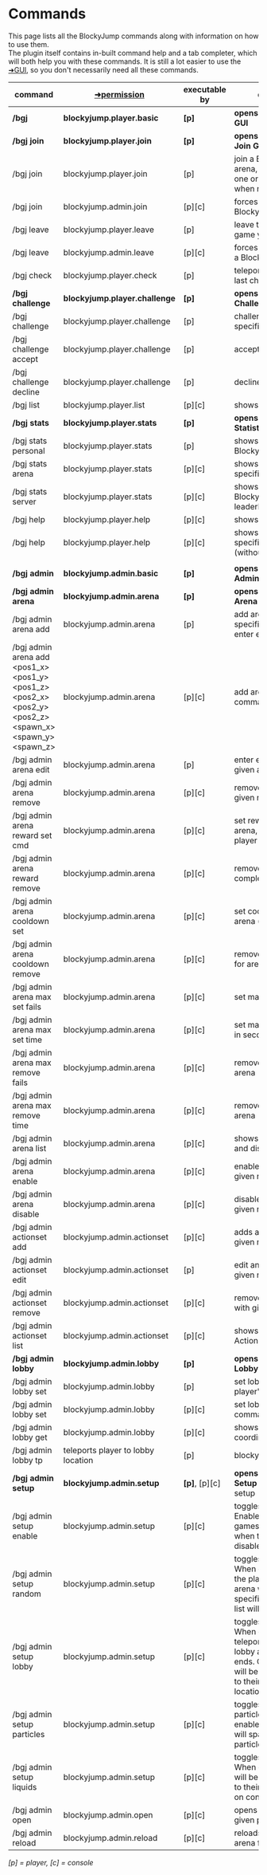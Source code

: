 # Commands
This page lists all the BlockyJump commands along with information on how to use them.  
The plugin itself contains in-built command help and a tab completer, which will both help you with these commands.
It is still a lot easier to use the [➜GUI](gui.md), so you don't necessarily need all these commands.

| command                                                                                                                 | [➜permission](permissions.md)     | executable by | description                                                                                                                                            |
|-------------------------------------------------------------------------------------------------------------------------|------------------------------------|---------------|--------------------------------------------------------------------------------------------------------------------------------------------------------|
| **/bgj**                                                                                                                | **blockyjump.player.basic**        | **[p]**       | **opens the BlockyJump GUI**                                                                                                                           |
| **/bgj join**                                                                                                           | **blockyjump.player.join**         | **[p]**       | **opens the BlockyJump Join GUI**                                                                                                                      |
| /bgj join <arena>                                                                                                       | blockyjump.player.join             | [p]           | join a BlockyJump arena, selects a random one or shows a list when no name is given                                                                    |
| /bgj join <arena> <player>                                                                                              | blockyjump.admin.join              | [p][c]        | forces a player to join a BlockyJump arena                                                                                                             |
| /bgj leave                                                                                                              | blockyjump.player.leave            | [p]           | leave the BlockyJump game you are in                                                                                                                   |
| /bgj leave <player>                                                                                                     | blockyjump.admin.leave             | [p][c]        | forces a player to leave a BlockyJump arena                                                                                                            |
| /bgj check                                                                                                              | blockyjump.player.check            | [p]           | teleports you to your last checkpoint                                                                                                                  |
| **/bgj challenge**                                                                                                      | **blockyjump.player.challenge**    | **[p]**       | **opens the BlockyJump Challenge GUI**                                                                                                                 |
| /bgj challenge <player> <arena>                                                                                         | blockyjump.player.challenge        | [p]           | challenge a player for a specific arena                                                                                                                |
| /bgj challenge accept                                                                                                   | blockyjump.player.challenge        | [p]           | accept a challenge                                                                                                                                     |
| /bgj challenge decline                                                                                                  | blockyjump.player.challenge        | [p]           | decline a challenge                                                                                                                                    |
| /bgj list                                                                                                               | blockyjump.player.list             | [p][c]        | shows a list of arenas                                                                                                                                 |
| **/bgj stats**                                                                                                          | **blockyjump.player.stats**        | **[p]**       | **opens the BlockyJump Statistics GUI**                                                                                                                |
| /bgj stats personal                                                                                                     | blockyjump.player.stats            | [p]           | shows the player's BlockyJump stats                                                                                                                    |
| /bgj stats arena <arena>                                                                                                | blockyjump.player.stats            | [p][c]        | shows leaderboard of specific arena                                                                                                                    |
| /bgj stats server                                                                                                       | blockyjump.player.stats            | [p][c]        | shows the server's BlockyJump leaderboard                                                                                                              |
| /bgj help                                                                                                               | blockyjump.player.help             | [p][c]        | shows help page                                                                                                                                        |
| /bgj help <cmd>                                                                                                         | blockyjump.player.help             | [p][c]        | shows help for specified command (without slash)                                                                                                       |
|                                                                                                                         |                                    |               |                                                                                                                                                        |
| **/bgj admin**                                                                                                          | **blockyjump.admin.basic**         | **[p]**       | **opens the BlockyJump Administration GUI**                                                                                                            |
| **/bgj admin arena**                                                                                                    | **blockyjump.admin.arena**         | **[p]**       | **opens the BlockyJump Arena GUI**                                                                                                                     |
| /bgj admin arena add <name>                                                                                             | blockyjump.admin.arena             | [p]           | add arena with specified name and enter edit mode                                                                                                      |
| /bgj admin arena add <name> <pos1_x> <pos1_y> <pos1_z> <pos2_x> <pos2_y> <pos2_z> <spawn_x> <spawn_y> <spawn_z> <world> | blockyjump.admin.arena             | [p][c]        | add arena entirely by command                                                                                                                          |
| /bgj admin arena edit <arena>                                                                                           | blockyjump.admin.arena             | [p]           | enter edit mode for given arena                                                                                                                        |
| /bgj admin arena remove <arena>                                                                                         | blockyjump.admin.arena             | [p][c]        | remove arena with given name                                                                                                                           |
| /bgj admin arena reward set cmd <arena> <cmd>                                                                           | blockyjump.admin.arena             | [p][c]        | set reward command of arena, use %p% for player name                                                                                                   |
| /bgj admin arena reward remove <arena>                                                                                  | blockyjump.admin.arena             | [p][c]        | remove the reward for completing the arena                                                                                                             |
| /bgj admin arena cooldown set <arena> <time>                                                                            | blockyjump.admin.arena             | [p][c]        | set cooldown timer for arena (in minutes)                                                                                                              |
| /bgj admin arena cooldown remove <arena>                                                                                | blockyjump.admin.arena             | [p][c]        | remove cooldown timer for arena                                                                                                                        |
| /bgj admin arena max set fails <arena> <fails>                                                                          | blockyjump.admin.arena             | [p][c]        | set max fails for arena                                                                                                                                |
| /bgj admin arena max set time <arena> <time>                                                                            | blockyjump.admin.arena             | [p][c]        | set max time for arena in seconds                                                                                                                      |
| /bgj admin arena max remove fails <arena>                                                                               | blockyjump.admin.arena             | [p][c]        | remove max fails for arena                                                                                                                             |
| /bgj admin arena max remove time <arena>                                                                                | blockyjump.admin.arena             | [p][c]        | remove max time for arena                                                                                                                              |
| /bgj admin arena list                                                                                                   | blockyjump.admin.arena             | [p][c]        | shows a list of enabled and disabled arenas                                                                                                            |
| /bgj admin arena enable <arena>                                                                                         | blockyjump.admin.arena             | [p][c]        | enables arena with given name                                                                                                                          |
| /bgj admin arena disable <arena>                                                                                        | blockyjump.admin.arena             | [p][c]        | disables arena with given name                                                                                                                         |
| /bgj admin actionset add <name>                                                                                         | blockyjump.admin.actionset         | [p][c]        | adds an ActionSet with given name                                                                                                                      |
| /bgj admin actionset edit                                                                                               | blockyjump.admin.actionset         | [p]           | edit an Actionset with given name                                                                                                                      |
| /bgj admin actionset remove <actionset>                                                                                 | blockyjump.admin.actionset         | [p][c]        | remove an Actionset with given name                                                                                                                    |
| /bgj admin actionset list                                                                                               | blockyjump.admin.actionset         | [p][c]        | shows a list of all ActionSets                                                                                                                         |
| **/bgj admin lobby**                                                                                                    | **blockyjump.admin.lobby**         | **[p]**       | **opens the BlockyJump Lobby GUI**                                                                                                                     |
| /bgj admin lobby set                                                                                                    | blockyjump.admin.lobby             | [p]           | set lobby location to player's current location                                                                                                        |
| /bgj admin lobby set <x> <y> <z> <world>                                                                                | blockyjump.admin.lobby             | [p][c]        | set lobby location by command                                                                                                                          |
| /bgj admin lobby get                                                                                                    | blockyjump.admin.lobby             | [p][c]        | shows lobby coordinates in chat                                                                                                                        |
| /bgj admin lobby tp                                                                                                     | teleports player to lobby location | [p]           | blockyjump.admin.lobby                                                                                                                                 |
| **/bgj admin setup**                                                                                                    | **blockyjump.admin.setup**         | **[p]**, [p][c]| **opens the BlockyJump Setup GUI**, also initial setup                                                                                                |
| /bgj admin setup enable                                                                                                 | blockyjump.admin.setup             | [p][c]        | toggles setting enable: Enables the plugin, games can't be played when the plugin is disabled                                                          |
| /bgj admin setup random                                                                                                 | blockyjump.admin.setup             | [p][c]        | toggles setting random: When enabled, sends the player to a random arena when none is specified. Otherwise, a list will be shown                       |
| /bgj admin setup lobby                                                                                                  | blockyjump.admin.setup             | [p][c]        | toggles setting lobby: When enabled, teleports players to lobby after a game ends. Otherwise, they will be teleported back to their previous locations |
| /bgj admin setup particles                                                                                              | blockyjump.admin.setup             | [p][c]        | toggles setting particles: When enabled, arena portals will spawn portal particles                                                                     |
| /bgj admin setup liquids                                                                                                | blockyjump.admin.setup             | [p][c]        | toggles setting liquids: When enabled, players will be teleported back to their last checkpoint on contact with liquids                                |
| /bgj admin open <player>                                                                                                | blockyjump.admin.open              | [p][c]        | opens the GUI for a given player                                                                                                                       |
| /bgj admin reload                                                                                                       | blockyjump.admin.reload            | [p][c]        | reloads config and arena files                                                                                                                         |

*[p] = player, [c] = console*